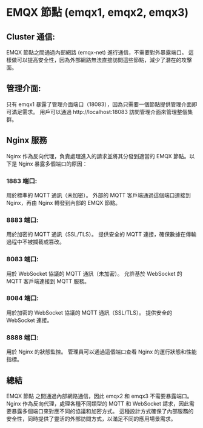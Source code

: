 # EMQX 節點 (emqx1, emqx2, emqx3)

## Cluster 通信:
EMQX 節點之間通過內部網路 (emqx-net) 進行通信，不需要對外暴露端口。
這樣做可以提高安全性，因為外部網路無法直接訪問這些節點，減少了潛在的攻擊面。

## 管理介面:
只有 emqx1 暴露了管理介面端口（18083），因為只需要一個節點提供管理介面即可滿足需求。
用戶可以通過 http://localhost:18083 訪問管理介面來管理整個集群。

## Nginx 服務
Nginx 作為反向代理，負責處理進入的請求並將其分發到適當的 EMQX 節點。以下是 Nginx 暴露多個端口的原因：

### 1883 端口:
用於標準的 MQTT 通訊（未加密）。
外部的 MQTT 客戶端通過這個端口連接到 Nginx，再由 Nginx 轉發到內部的 EMQX 節點。

### 8883 端口:
用於加密的 MQTT 通訊（SSL/TLS）。
提供安全的 MQTT 連接，確保數據在傳輸過程中不被攔截或篡改。

### 8083 端口:
用於 WebSocket 協議的 MQTT 通訊（未加密）。
允許基於 WebSocket 的 MQTT 客戶端連接到 MQTT 服務。

### 8084 端口:
用於加密的 WebSocket 協議的 MQTT 通訊（SSL/TLS）。
提供安全的 WebSocket 連接。

### 8888 端口:
用於 Nginx 的狀態監控。
管理員可以通過這個端口查看 Nginx 的運行狀態和性能指標。

## 總結
EMQX 節點 之間通過內部網路通信，因此 emqx2 和 emqx3 不需要暴露端口。
Nginx 作為反向代理，處理各種不同類型的 MQTT 和 WebSocket 請求，因此需要暴露多個端口來對應不同的協議和加密方式。
這種設計方式確保了內部服務的安全性，同時提供了靈活的外部訪問方式，以滿足不同的應用場景需求。
